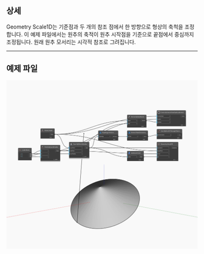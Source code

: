 ## 상세
Geometry Scale1D는 기준점과 두 개의 참조 점에서 한 방향으로 형상의 축척을 조정합니다. 이 예제 파일에서는 원추의 축적이 원추 시작점을 기준으로 끝점에서 중심까지 조정됩니다. 원래 원추 모서리는 시각적 참조로 그려집니다.
___
## 예제 파일

![Scale1D](./Autodesk.DesignScript.Geometry.Geometry.Scale1D_img.jpg)

